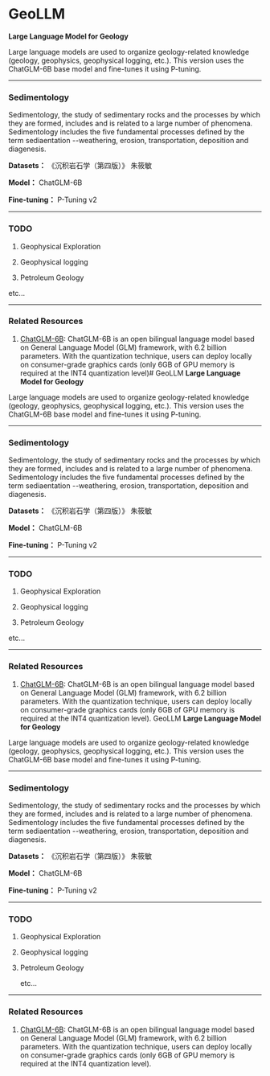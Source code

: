 # GeoLLM
**Large Language Model for Geology**


Large language models are used to organize geology-related knowledge (geology, geophysics, geophysical logging, etc.). This version uses the ChatGLM-6B base model and fine-tunes it using P-tuning.


---


### Sedimentology


Sedimentology, the study of sedimentary rocks and the processes by which they are formed, includes and is related to a large number of phenomena. Sedimentology includes the five fundamental processes defined by the term sediaentation --weathering, erosion, transportation, deposition and diagenesis.


**Datasets：** 《沉积岩石学（第四版）》 朱筱敏


**Model：** ChatGLM-6B


**Fine-tuning：** P-Tuning v2


---


### TODO


1. Geophysical Exploration


2. Geophysical logging


3. Petroleum Geology


  etc...


---


### Related Resources
1. [ChatGLM-6B](https:github.com/THUDM/ChatGLM-6B/tree/main): ChatGLM-6B is an open bilingual language model based on General Language Model (GLM) framework, with 6.2 billion parameters. With the quantization technique, users can deploy locally on consumer-grade graphics cards (only 6GB of GPU memory is required at the INT4 quantization level)# GeoLLM
**Large Language Model for Geology**

Large language models are used to organize geology-related knowledge (geology, geophysics, geophysical logging, etc.). This version uses the ChatGLM-6B base model and fine-tunes it using P-tuning.

---

### Sedimentology

Sedimentology, the study of sedimentary rocks and the processes by which they are formed, includes and is related to a large number of phenomena. Sedimentology includes the five fundamental processes defined by the term sediaentation --weathering, erosion, transportation, deposition and diagenesis.

**Datasets：** 《沉积岩石学（第四版）》 朱筱敏

**Model：** ChatGLM-6B

**Fine-tuning：** P-Tuning v2

---

### TODO

1. Geophysical Exploration

2. Geophysical logging

3. Petroleum Geology

  etc...

---

### Related Resources
1. [ChatGLM-6B](https://github.com/THUDM/ChatGLM-6B/tree/main): ChatGLM-6B is an open bilingual language model based on General Language Model (GLM) framework, with 6.2 billion parameters. With the quantization technique, users can deploy locally on consumer-grade graphics cards (only 6GB of GPU memory is required at the INT4 quantization level).
 GeoLLM
**Large Language Model for Geology**

Large language models are used to organize geology-related knowledge (geology, geophysics, geophysical logging, etc.). This version uses the ChatGLM-6B base model and fine-tunes it using P-tuning.

---

### Sedimentology

Sedimentology, the study of sedimentary rocks and the processes by which they are formed, includes and is related to a large number of phenomena. Sedimentology includes the five fundamental processes defined by the term sediaentation --weathering, erosion, transportation, deposition and diagenesis.

**Datasets：** 《沉积岩石学（第四版）》 朱筱敏

**Model：** ChatGLM-6B

**Fine-tuning：** P-Tuning v2

---

### TODO

1. Geophysical Exploration

2. Geophysical logging

3. Petroleum Geology

    etc...

---

### Related Resources
1. [ChatGLM-6B](https://github.com/THUDM/ChatGLM-6B/tree/main): ChatGLM-6B is an open bilingual language model based on General Language Model (GLM) framework, with 6.2 billion parameters. With the quantization technique, users can deploy locally on consumer-grade graphics cards (only 6GB of GPU memory is required at the INT4 quantization level).
